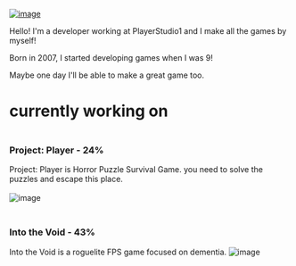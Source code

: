 [![image](https://user-images.githubusercontent.com/81474787/155743936-de0aa582-a48c-4826-bd54-b257dcd27618.png)](https://www.playerstudio1.com)
<br>

Hello! I'm a developer working at PlayerStudio1 and I make all the games by myself!

Born in 2007, I started developing games when I was 9!

Maybe one day I'll be able to make a great game too.

# currently working on
### <br> Project: Player - 24%
Project: Player is Horror Puzzle Survival Game. you need to solve the puzzles and escape this place.
<br><br>
![image](https://user-images.githubusercontent.com/81474787/155743894-a820a887-44fa-4a24-a4d3-7652f83306e9.png)
### <br> Into the Void - 43%
Into the Void is a roguelite FPS game focused on dementia.
![image](https://user-images.githubusercontent.com/81474787/155744656-6c3cfc8d-aee3-45fe-8e21-0d13abf5b83f.png)
